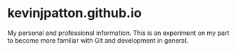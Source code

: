 # kevinjpatton.github.io
My personal and professional information.
This is an experiment on my part to become more familiar with Git and development in general.
